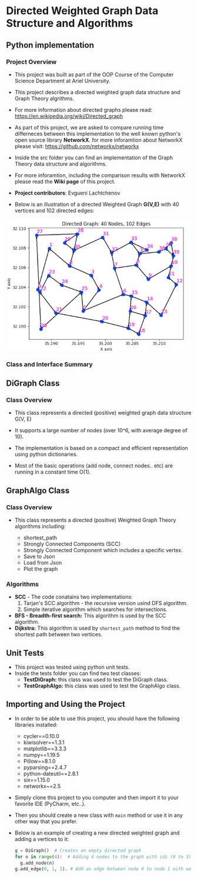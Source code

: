 # Directed Weighted Graph Data Structure and Algorithms
## Python implementation
### Project Overview

- This project was built as part of the OOP Course of the Computer Science Department at Ariel University.

- This project describes a directed weighted graph data structure and Graph Theory algrithms.

- For more information about directed graphs please read: 
https://en.wikipedia.org/wiki/Directed_graph

- As part of this project, we are asked to compare running time differneces between this implementation
to the well known python's open source library **NetworkX**. for more inforamtion about NetworkX please visit: https://github.com/networkx/networkx

- Inside the src folder you can find an implementation of the Graph Theory data structure and algorithms.

- For more inforamtion, including the comparison results with NetworkX please read the **Wiki page** of this project.

- **Project contributors**: Evgueni Lachtchenov

- Below is an illustration of a directed Weighted Graph **G(V,E)** with 40 vertices and 102 directed edges:

![Image of directed weighted graph](https://github.com/yevgenyl/ex3/blob/master/res/directed_graph_example.png?raw=true)

### Class and Interface Summary

## DiGraph Class

### Class Overview
- This class represents a directed (positive) weighted graph data structure G(V, E)

- It supports a large number of nodes (over 10^6, with average degree of 10).

- The implementation is based on a compact and efficient representation using python dictionaries.

- Most of the basic operations (add node, connect nodes.. etc) are running in a constant time O(1).

## GraphAlgo Class

### Class Overview
- This class represents a directed (positive) Weighted Graph Theory algorithms including:

  - shortest_path
  - Strongly Connected Components (SCC)
  - Strongly Connected Component which includes a specific vertex.
  - Save to Json
  - Load from Json
  - Plot the graph

### Algorithms
  
  - **SCC** - The code conatains two implementations:
    1) Tarjan's SCC algorithm - the recursive version usind DFS algorithm.
    2) Simple iterative algorithm which searches for intersections.
  - **BFS - Breadth-first search:** This algorithm is used by the SCC algorithm.
  - **Dijkstra:** This algorithm is used by `shortest_path` method to find the shortest path between two vertices.

## Unit Tests
- This project was tested using python unit tests.
- Inside the tests folder you can find two test classes:
  - **TestDiGraph:** this class was used to test the DiGraph class.
  - **TestGraphAlgo:** this class was used to test the GraphAlgo class. 

## Importing and Using the Project
- In order to be able to use this project, you should have the following libraries installed:

  - cycler==0.10.0
  - kiwisolver==1.3.1
  - matplotlib==3.3.3
  - numpy==1.19.5
  - Pillow==8.1.0
  - pyparsing==2.4.7
  - python-dateutil==2.8.1
  - six==1.15.0
  - networkx~=2.5

- Simply clone this project to you computer and then import it to your favorite IDE (PyCharm, etc..).

- Then you should create a new class with `main` method or use it in any other way that you prefer.

- Below is an example of creating a new directed weighted graph and adding a vertices to it:
  ```python
  g = DiGraph()  # Creates an empty directed graph
  for n in range(4):  # Adding 4 nodes to the graph with ids (0 to 3)
    g.add_node(n)
  g.add_edge(0, 1, 1). # Add an edge between node 0 to node 1 with weight of 1.
  ``` 
